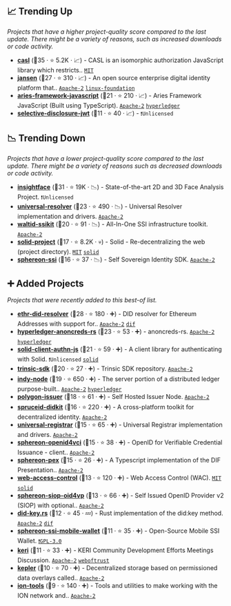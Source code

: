 ## 📈 Trending Up

_Projects that have a higher project-quality score compared to the last update. There might be a variety of reasons, such as increased downloads or code activity._

- <b><a href="https://github.com/stalniy/casl">casl</a></b> (🥈35 ·  ⭐ 5.2K · 📈) - CASL is an isomorphic authorization JavaScript library which restricts.. <code><a href="http://bit.ly/34MBwT8">MIT</a></code>
- <b><a href="https://github.com/JanssenProject/jans">jansen</a></b> (🥉27 ·  ⭐ 310 · 📈) - An open source enterprise digital identity platform that.. <code><a href="http://bit.ly/3nYMfla">Apache-2</a></code> <a href="https://www.linuxfoundation.org/"><code>linux-foundation</code></a>
- <b><a href="https://github.com/hyperledger/aries-framework-javascript">aries-framework-javascript</a></b> (🥈21 ·  ⭐ 210 · 📈) - Aries Framework JavaScript (Built using TypeScript). <code><a href="http://bit.ly/3nYMfla">Apache-2</a></code> <a href="https://www.hyperledger.org/"><code>hyperledger</code></a>
- <b><a href="https://github.com/oauth-wg/oauth-selective-disclosure-jwt">selective-disclosure-jwt</a></b> (🥉11 ·  ⭐ 40 · 📈) -  <code>❗Unlicensed</code>

## 📉 Trending Down

_Projects that have a lower project-quality score compared to the last update. There might be a variety of reasons such as decreased downloads or code activity._

- <b><a href="https://github.com/deepinsight/insightface">insightface</a></b> (🥈31 ·  ⭐ 19K · 📉) - State-of-the-art 2D and 3D Face Analysis Project. <code>❗Unlicensed</code>
- <b><a href="https://github.com/decentralized-identity/universal-resolver">universal-resolver</a></b> (🥉23 ·  ⭐ 490 · 📉) - Universal Resolver implementation and drivers. <code><a href="http://bit.ly/3nYMfla">Apache-2</a></code>
- <b><a href="https://github.com/walt-id/waltid-ssikit">waltid-ssikit</a></b> (🥈20 ·  ⭐ 91 · 📉) - All-In-One SSI infrastructure toolkit. <code><a href="http://bit.ly/3nYMfla">Apache-2</a></code>
- <b><a href="https://github.com/solid/solid">solid-project</a></b> (🥈17 ·  ⭐ 8.2K · 💀) - Solid - Re-decentralizing the web (project directory). <code><a href="http://bit.ly/34MBwT8">MIT</a></code> <a href="https://solidproject.org/"><code>solid</code></a>
- <b><a href="https://github.com/Sphereon-Opensource/SSI-SDK">sphereon-ssi</a></b> (🥉16 ·  ⭐ 37 · 📉) - Self Sovereign Identity SDK. <code><a href="http://bit.ly/3nYMfla">Apache-2</a></code>

## ➕ Added Projects

_Projects that were recently added to this best-of list._

- <b><a href="https://github.com/decentralized-identity/ethr-did-resolver">ethr-did-resolver</a></b> (🥈28 ·  ⭐ 180 · ➕) - DID resolver for Ethereum Addresses with support for.. <code><a href="http://bit.ly/3nYMfla">Apache-2</a></code> <a href="https://identity.foundation/"><code>dif</code></a>
- <b><a href="https://github.com/hyperledger/anoncreds-rs">hyperledger-anoncreds-rs</a></b> (🥉23 ·  ⭐ 53 · ➕) - anoncreds-rs. <code><a href="http://bit.ly/3nYMfla">Apache-2</a></code> <a href="https://www.hyperledger.org/"><code>hyperledger</code></a>
- <b><a href="https://github.com/inrupt/solid-client-authn-js">solid-client-authn-js</a></b> (🥉21 ·  ⭐ 59 · ➕) - A client library for authenticating with Solid. <code>❗Unlicensed</code> <a href="https://solidproject.org/"><code>solid</code></a>
- <b><a href="https://github.com/trinsic-id/sdk">trinsic-sdk</a></b> (🥈20 ·  ⭐ 27 · ➕) - Trinsic SDK repository. <code><a href="http://bit.ly/3nYMfla">Apache-2</a></code>
- <b><a href="https://github.com/hyperledger/indy-node">indy-node</a></b> (🥇19 ·  ⭐ 650 · ➕) - The server portion of a distributed ledger purpose-built.. <code><a href="http://bit.ly/3nYMfla">Apache-2</a></code> <a href="https://www.hyperledger.org/"><code>hyperledger</code></a>
- <b><a href="https://github.com/0xPolygonID/issuer-node">polygon-issuer</a></b> (🥈18 ·  ⭐ 61 · ➕) - Self Hosted Issuer Node. <code><a href="http://bit.ly/3nYMfla">Apache-2</a></code>
- <b><a href="https://www.spruceid.dev/didkit/didkit">spruceid-didkit</a></b> (🥉16 ·  ⭐ 220 · ➕) - A cross-platform toolkit for decentralized identity. <code><a href="http://bit.ly/3nYMfla">Apache-2</a></code>
- <b><a href="https://github.com/decentralized-identity/universal-registrar">universal-registrar</a></b> (🥉15 ·  ⭐ 65 · ➕) - Universal Registrar implementation and drivers. <code><a href="http://bit.ly/3nYMfla">Apache-2</a></code>
- <b><a href="https://github.com/Sphereon-Opensource/OID4VCI">sphereon-openid4vci</a></b> (🥇15 ·  ⭐ 38 · ➕) - OpenID for Verifiable Credential Issuance - client.. <code><a href="http://bit.ly/3nYMfla">Apache-2</a></code>
- <b><a href="https://github.com/Sphereon-Opensource/PEX">sphereon-pex</a></b> (🥇15 ·  ⭐ 26 · ➕) - A Typescript implementation of the DIF Presentation.. <code><a href="http://bit.ly/3nYMfla">Apache-2</a></code>
- <b><a href="https://github.com/solid/web-access-control-spec">web-access-control</a></b> (🥉13 ·  ⭐ 120 · ➕) - Web Access Control (WAC). <code><a href="http://bit.ly/34MBwT8">MIT</a></code> <a href="https://solidproject.org/"><code>solid</code></a>
- <b><a href="https://github.com/Sphereon-Opensource/SIOP-OID4VP">sphereon-siop-oid4vp</a></b> (🥉13 ·  ⭐ 66 · ➕) - Self Issued OpenID Provider v2 (SIOP) with optional.. <code><a href="http://bit.ly/3nYMfla">Apache-2</a></code>
- <b><a href="https://github.com/decentralized-identity/did-key.rs">did-key.rs</a></b> (🥉12 ·  ⭐ 45 · 💤) - Rust implementation of the did:key method. <code><a href="http://bit.ly/3nYMfla">Apache-2</a></code> <a href="https://identity.foundation/"><code>dif</code></a>
- <b><a href="https://github.com/Sphereon-Opensource/ssi-mobile-wallet">sphereon-ssi-mobile-wallet</a></b> (🥉11 ·  ⭐ 35 · ➕) - Open-Source Mobile SSI Wallet. <code><a href="http://bit.ly/2M0xdwT">❗️GPL-3.0</a></code>
- <b><a href="https://github.com/WebOfTrust/keri">keri</a></b> (🥉11 ·  ⭐ 33 · ➕) - KERI Community Development Efforts Meetings Discussion. <code><a href="http://bit.ly/3nYMfla">Apache-2</a></code> <a href="https://github.com/WebOfTrust"><code>weboftrust</code></a>
- <b><a href="https://github.com/spruceid/kepler">kepler</a></b> (🥉10 ·  ⭐ 70 · ➕) - Decentralized storage based on permissioned data overlays called.. <code><a href="http://bit.ly/3nYMfla">Apache-2</a></code>
- <b><a href="https://github.com/decentralized-identity/ion-tools">ion-tools</a></b> (🥉9 ·  ⭐ 140 · ➕) - Tools and utilities to make working with the ION network and.. <code><a href="http://bit.ly/3nYMfla">Apache-2</a></code>

